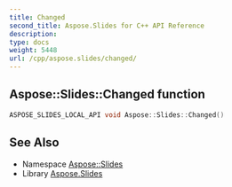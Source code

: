 ```yaml
---
title: Changed
second_title: Aspose.Slides for C++ API Reference
description: 
type: docs
weight: 5448
url: /cpp/aspose.slides/changed/
---
```

## Aspose::Slides::Changed function




```cpp
ASPOSE_SLIDES_LOCAL_API void Aspose::Slides::Changed()
```

## See Also

* Namespace [Aspose::Slides](../)
* Library [Aspose.Slides](../../)
